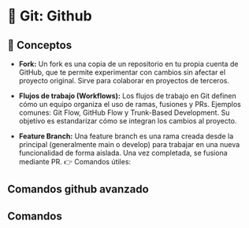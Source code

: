 # 📌 Git: Github

## 🧩 Conceptos

- **Fork:** Un fork es una copia de un repositorio en tu propia cuenta de GitHub, que te permite experimentar con cambios sin afectar el proyecto original. Sirve para colaborar en proyectos de terceros.

- **Flujos de trabajo (Workflows):** Los flujos de trabajo en Git definen cómo un equipo organiza el uso de ramas, fusiones y PRs. Ejemplos comunes: Git Flow, GitHub Flow y Trunk-Based Development. Su objetivo es estandarizar cómo se integran los cambios al proyecto.

- **Feature Branch:** Una feature branch es una rama creada desde la principal (generalmente main o develop) para trabajar en una nueva funcionalidad de forma aislada. Una vez completada, se fusiona mediante PR.
👉 Comandos útiles:

##  Comandos github avanzado

## Comandos
